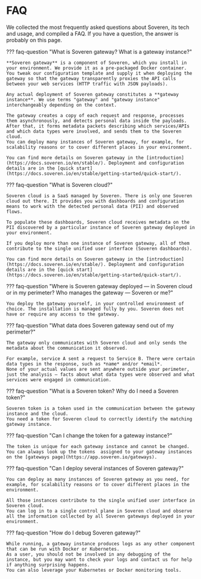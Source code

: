 # FAQ

We collected the most frequently asked questions about Soveren, its tech and usage, and compiled a FAQ. If you have a question, the answer is probably on this page.

??? faq-question "What is Soveren gateway? What is a gateway instance?"
    
    **Soveren gateway** is a component of Soveren, which you install in your environment. We provide it as a pre-packaged Docker container. You tweak our configuration template and supply it when deploying the gateway so that the gateway transparently proxies the API calls between your web services (HTTP traffic with JSON payloads).
    
    Any actual deployment of Soveren gateway constitutes a **gateway instance**. We use terms "gateway" and "gateway instance" interchangeably depending on the context.
    
    The gateway creates a copy of each request and response, processes them asynchronously, and detects personal data inside the payloads. After that, it forms metadata packets describing which services/APIs and which data types were involved, and sends them to the Soveren cloud.
    You can deploy many instances of Soveren gateway, for example, for scalability reasons or to cover different places in your environment.
    
    You can find more details on Soveren gateway in the [introduction](https://docs.soveren.io/en/stable/). Deployment and configuration details are in the [quick start](https://docs.soveren.io/en/stable/getting-started/quick-start/).

??? faq-question "What is Soveren cloud?"
    
    Soveren cloud is a SaaS managed by Soveren. There is only one Soveren cloud out there. It provides you with dashboards and configuration means to work with the detected personal data (PII) and observed flows.
    
    To populate these dashboards, Soveren cloud receives metadata on the PII discovered by a particular instance of Soveren gateway deployed in your environment.
    
    If you deploy more than one instance of Soveren gateway, all of them contribute to the single unified user interface (Soveren dashboards).
    
    You can find more details on Soveren gateway in the [introduction](https://docs.soveren.io/en/stable/). Deployment and configuration details are in the [quick start](https://docs.soveren.io/en/stable/getting-started/quick-start/).
    
??? faq-question "Where is Soveren gateway deployed — in Soveren cloud or in my perimeter? Who manages the gateway — Soveren or me?"

    You deploy the gateway yourself, in your controlled environment of choice. The installation is managed fully by you. Soveren does not have or require any access to the gateway.
    
??? faq-question "What data does Soveren gateway send out of my perimeter?"
    
    The gateway only communicates with Soveren cloud and only sends the metadata about the communication it observed. 
    
    For example, service A sent a request to Service B. There were certain data types in the response, such as *name* and/or *email*. 
    None of your actual values are sent anywhere outside your perimeter, just the analysis — facts about what data types were observed and what services were engaged in communication.

??? faq-question "What is a Soveren token? Why do I need a Soveren token?"

    Soveren token is a token used in the communication between the gateway instance and the cloud. 
    You need a token for Soveren cloud to correctly identify the matching gateway instance. 

??? faq-question "Can I change the token for a gateway instance?"
    
    The token is unique for each gateway instance and cannot be changed. You can always look up the tokens  assigned to your gateway instances on the [gateways page](https://app.soveren.io/gateways).


??? faq-question "Can I deploy several instances of Soveren gateway?"

    You can deploy as many instances of Soveren gateway as you need, for example, for scalability reasons or to cover different places in the environment. 
    
    All those instances contribute to the single unified user interface in Soveren cloud. 
    You can log in to a single control plane in Soveren cloud and observe all the information collected by all Soveren gateways deployed in your environment.

??? faq-question "How do I debug Soveren gateway?"
    
    While running, a gateway instance produces logs as any other component that can be run with Docker or Kubernetes. 
    As a user, you should not be involved in any debugging of the instance, but you may want to check your logs and contact us for help if anything surprising happens.
    You can also leverage your Kubernetes or Docker monitoring tools.
    










